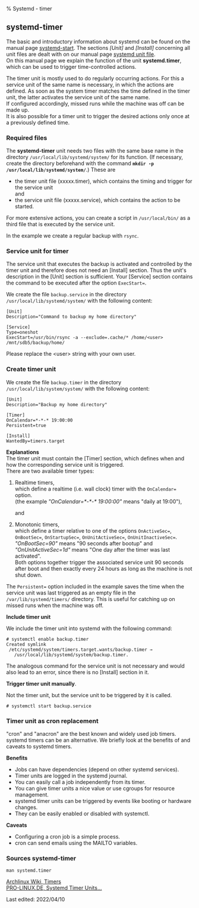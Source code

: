 % Systemd - timer

## systemd-timer

The basic and introductory information about systemd can be found on the manual page [systemd-start](0710-systemd-start_en.md#systemd---the-system-and-services-manager). The sections *[Unit]* and *[Install]* concerning all unit files are dealt with on our manual page [systemd unit file](0711-systemd-unit-datei_en.md#systemd-unit-file).  
On this manual page we explain the function of the unit **systemd.timer**, which can be used to trigger time-controlled actions.

The timer unit is mostly used to do regularly occurring actions. For this a service unit of the same name is necessary, in which the actions are defined. As soon as the system timer matches the time defined in the timer unit, the latter activates the service unit of the same name.  
If configured accordingly, missed runs while the machine was off can be made up.  
It is also possible for a timer unit to trigger the desired actions only once at a previously defined time.

### Required files

The **systemd-timer** unit needs two files with the same base name in the directory `/usr/local/lib/systemd/system/` for its function. (If necessary, create the directory beforehand with the command **`mkdir -p /usr/local/lib/systemd/system/`**.) These are

+ the timer unit file (xxxxx.timer), which contains the timing and trigger for the service unit  
    and  
+ the service unit file (xxxxx.service), which contains the action to be started.

For more extensive actions, you can create a script in `/usr/local/bin/` as a third file that is executed by the service unit.

In the example we create a regular backup with `rsync`.

### Service unit for timer

The service unit that executes the backup is activated and controlled by the timer unit and therefore does not need an [Install] section. Thus the unit's description in the [Unit] section is sufficient. Your [Service] section contains the command to be executed after the option `ExecStart=`.

We create the file `backup.service` in the directory `/usr/local/lib/systemd/system/` with the following content:

~~~
[Unit]
Description="Command to backup my home directory"

[Service]
Type=oneshot
ExecStart=/usr/bin/rsync -a --exclude=.cache/* /home/<user> /mnt/sdb5/backup/home/
~~~

Please replace the \<user\> string with your own user.

### Create timer unit

We create the file `backup.timer` in the directory `/usr/local/lib/system/system/` with the following content:

~~~
[Unit]
Description="Backup my home directory"

[Timer]
OnCalendar=*-*-* 19:00:00
Persistent=true

[Install]
WantedBy=timers.target
~~~

**Explanations**  
The timer unit must contain the [Timer] section, which defines when and how the corresponding service unit is triggered.  
There are two available timer types:

1. Realtime timers,  
    which define a realtime (i.e. wall clock) timer with the `OnCalendar=` option.  
    (the example *"OnCalendar=\*-\*-\* 19:00:00"* means "daily at 19:00"),
    
    and  
2. Monotonic timers,  
    which define a timer relative to one of the options `OnActiveSec=`, `OnBootSec=`, `OnStartupSec=`, `OnUnitActiveSec=`, `OnUnitInactiveSec=`.  
    *"OnBootSec=90"* means "90 seconds after bootup" and  
    *"OnUnitActiveSec=1d"* means "One day after the timer was last activated".  
    Both options together trigger the associated service unit 90 seconds after boot and then exactly every 24 hours as long as the machine is not shut down.

The `Persistent=` option included in the example saves the time when the service unit was last triggered as an empty file in the `/var/lib/systemd/timers/` directory. This is useful for catching up on missed runs when the machine was off.

**Include timer unit**

We include the timer unit into systemd with the following command:

~~~
# systemctl enable backup.timer
Created symlink
 /etc/systemd/system/timers.target.wants/backup.timer →
   /usr/local/lib/systemd/system/backup.timer.
~~~

The analogous command for the service unit is not necessary and would also lead to an error, since there is no [Install] section in it.

**Trigger timer unit manually**.

Not the timer unit, but the service unit to be triggered by it is called.

~~~
# systemctl start backup.service
~~~

### Timer unit as cron replacement

"cron" and "anacron" are the best known and widely used job timers. systemd timers can be an alternative. We briefly look at the benefits of and caveats to systemd timers.

**Benefits**

+ Jobs can have dependencies (depend on other systemd services).
+ Timer units are logged in the systemd journal.
+ You can easily call a job independently from its timer.
+ You can give timer units a nice value or use cgroups for resource management.
+ systemd timer units can be triggered by events like booting or hardware changes.
+ They can be easily enabled or disabled with systemctl.

**Caveats**

+ Configuring a cron job is a simple process.
+ cron can send emails using the MAILTO variables. 

### Sources systemd-timer

~~~
man systemd.timer
~~~

[Archlinux Wiki, Timers](https://wiki.archlinux.org/index.php/Systemd/Timers)  
[PRO-LINUX.DE, Systemd Timer Units...](https://www.pro-linux.de/artikel/2/1992/systemd-timer-units-f%C3%BCr-zeitgesteuerte-aufgaben-verwenden.html)

<div id="rev">Last edited: 2022/04/10</div>
